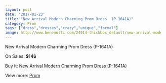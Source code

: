 ```yaml
---
layout: post
date: '2017-01-23'
title: "New Arrival Modern Charming Prom Dress  (P-1641A)"
category: Prom
tags: ["dress","dresses","crazy","unique","formal"]
image: http://www.benemulti.com/24014-thickbox_default/new-arrival-modern-charming-prom-dress-p-1641a.jpg
---
```

New Arrival Modern Charming Prom Dress  (P-1641A)

On Sales: **$146**
<a href="https://www.benemulti.com/en/prom/9383-new-arrival-modern-charming-prom-dress-p-1641a.html"><amp-img layout="responsive" width="600" height="600" src="//www.benemulti.com/24014-thickbox_default/new-arrival-modern-charming-prom-dress-p-1641a.jpg" alt="New Arrival Modern Charming Prom Dress  (P-1641A) 0" /></a>

Buy it: [New Arrival Modern Charming Prom Dress  (P-1641A)](https://www.benemulti.com/en/prom/9383-new-arrival-modern-charming-prom-dress-p-1641a.html "New Arrival Modern Charming Prom Dress  (P-1641A)")

View more: [Prom](https://www.benemulti.com/en/78-prom "Prom")
